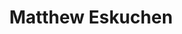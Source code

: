 ---
title: Matthew Eskuchen
position: Undergraduate Researcher
layout: default
contact:
publications: 
image: /images/user-icon.svg
group: undergrad
year-start: 2015
year-end: 2017
---